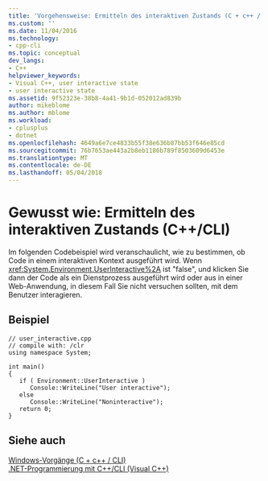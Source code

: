 ```yaml
---
title: 'Vorgehensweise: Ermitteln des interaktiven Zustands (C + c++ / CLI) | Microsoft Docs'
ms.custom: ''
ms.date: 11/04/2016
ms.technology:
- cpp-cli
ms.topic: conceptual
dev_langs:
- C++
helpviewer_keywords:
- Visual C++, user interactive state
- user interactive state
ms.assetid: 9f52323e-38b8-4a41-9b1d-052012ad839b
author: mikeblome
ms.author: mblome
ms.workload:
- cplusplus
- dotnet
ms.openlocfilehash: 4649a6e7ce4833b55f38e636b87bb53f646e85cd
ms.sourcegitcommit: 76b7653ae443a2b8eb1186b789f8503609d6453e
ms.translationtype: MT
ms.contentlocale: de-DE
ms.lasthandoff: 05/04/2018
---
```

# <a name="how-to-determine-the-user-interactive-state-ccli"></a>Gewusst wie: Ermitteln des interaktiven Zustands (C++/CLI)
Im folgenden Codebeispiel wird veranschaulicht, wie zu bestimmen, ob Code in einem interaktiven Kontext ausgeführt wird. Wenn <xref:System.Environment.UserInteractive%2A> ist "false", und klicken Sie dann der Code als ein Dienstprozess ausgeführt wird oder aus in einer Web-Anwendung, in diesem Fall Sie nicht versuchen sollten, mit dem Benutzer interagieren.  
  
## <a name="example"></a>Beispiel  
  
```  
// user_interactive.cpp  
// compile with: /clr  
using namespace System;  
  
int main()   
{  
   if ( Environment::UserInteractive )  
      Console::WriteLine("User interactive");  
   else  
      Console::WriteLine("Noninteractive");  
   return 0;  
}  
```  
  
## <a name="see-also"></a>Siehe auch  
 [Windows-Vorgänge (C + c++ / CLI)](../dotnet/windows-operations-cpp-cli.md)   
 [.NET-Programmierung mit C++/CLI (Visual C++)](../dotnet/dotnet-programming-with-cpp-cli-visual-cpp.md)